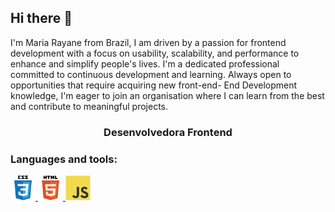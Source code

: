 ## Hi there 👋
I'm Maria Rayane from Brazil, I am driven by a passion for frontend development with a focus on usability, scalability, and performance to enhance and simplify people's lives. I'm a dedicated professional committed to continuous development and learning. Always open to opportunities that require acquiring new front-end- End Development knowledge, I'm eager to join an organisation where I can learn from the best and contribute to meaningful projects. 

<h3 align="center">Desenvolvedora Frontend</h3>

<h3 align="left">Languages ​​and tools:</h3>
<p align="left"> <a href="https://www.w3schools.com/css/" target="_blank" rel="noreferrer"> <img src="https://raw.githubusercontent.com/devicons/devicon/master/icons/css3/css3-original-wordmark.svg" alt="css3" width="40" height="40"/> </a> <a href="https://www.w3.org/html/" target="_blank" rel="noreferrer"> <img src="https://raw.githubusercontent.com/devicons/devicon/master/icons/html5/html5-original-wordmark.svg" alt="html5" width="40" height="40"/> </a> <a href="https://developer.mozilla.org/en-US/docs/Web/JavaScript" target="_blank" rel="noreferrer"> <img src="https://raw.githubusercontent.com/devicons/devicon/master/icons/javascript/javascript-original.svg" alt="javascript" width="40" height="40"/> </a> </p> <p>

